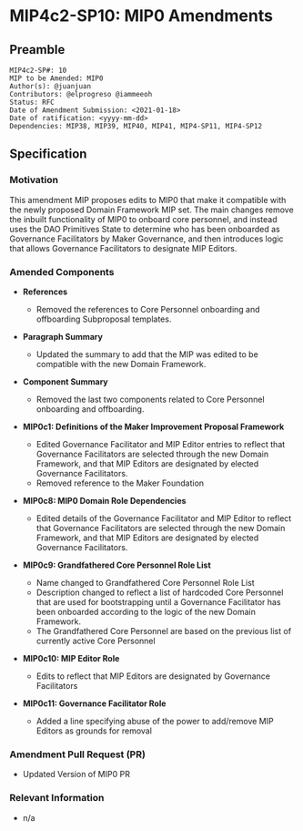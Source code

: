 # MIP4c2-SP10: MIP0 Amendments

## Preamble
```
MIP4c2-SP#: 10
MIP to be Amended: MIP0
Author(s): @juanjuan
Contributors: @elprogreso @iammeeoh
Status: RFC
Date of Amendment Submission: <2021-01-18>
Date of ratification: <yyyy-mm-dd>
Dependencies: MIP38, MIP39, MIP40, MIP41, MIP4-SP11, MIP4-SP12
```
## Specification

### Motivation

This amendment MIP proposes edits to MIP0 that make it compatible with the newly proposed Domain Framework MIP set. The main changes remove the inbuilt functionality of MIP0 to onboard core personnel, and instead uses the DAO Primitives State to determine who has been onboarded as Governance Facilitators by Maker Governance, and then introduces logic that allows Governance Facilitators to designate MIP Editors.

### Amended Components

- **References**
    - Removed the references to Core Personnel onboarding and offboarding Subproposal templates.

- **Paragraph Summary**
    - Updated the summary to add that the MIP was edited to be compatible with the new Domain Framework.

- **Component Summary**
    - Removed the last two components related to Core Personnel onboarding and offboarding.

- **MIP0c1: Definitions of the Maker Improvement Proposal Framework**
    - Edited Governance Facilitator and MIP Editor entries to reflect that Governance Facilitators are selected through the new Domain Framework, and that MIP Editors are designated by elected Governance Facilitators.
    - Removed reference to the Maker Foundation

- **MIP0c8: MIP0 Domain Role Dependencies**
    - Edited details of the Governance Facilitator and MIP Editor to reflect that Governance Facilitators are selected through the new Domain Framework, and that MIP Editors are designated by elected Governance Facilitators.

- **MIP0c9: Grandfathered Core Personnel Role List**
    - Name changed to Grandfathered Core Personnel Role List
    - Description changed to reflect a list of hardcoded Core Personnel that are used for bootstrapping until a Governance Facilitator has been onboarded according to the logic of the new Domain Framework.
    - The Grandfathered Core Personnel are based on the previous list of currently active Core Personnel

- **MIP0c10: MIP Editor Role**
    - Edits to reflect that MIP Editors are designated by Governance Facilitators

- **MIP0c11: Governance Facilitator Role**
    - Added a line specifying abuse of the power to add/remove MIP Editors as grounds for removal


### Amendment Pull Request (PR)
   - Updated Version of MIP0 PR

### Relevant Information
   -  n/a
